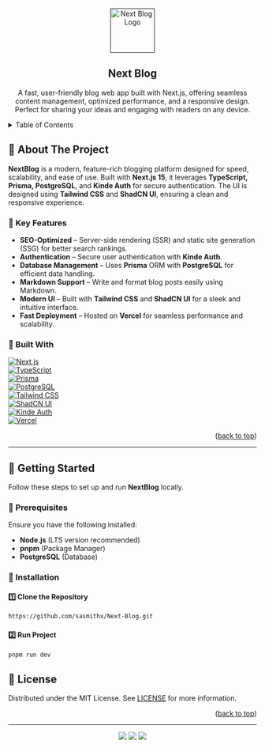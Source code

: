 <a id="readme-top"></a>

<!-- PROJECT LOGO -->
<br />
<div align="center">
  <a href="">
    <img src="" alt="Next Blog Logo" width="90" height="90">
  </a>
  <h2 align="center">Next Blog</h2>

  <p align="center">
    A fast, user-friendly blog web app built with Next.js, offering seamless content management, optimized performance, and a responsive design. Perfect for sharing your ideas and engaging with readers on any device.
    <br />
  </p>
</div>

<!-- TABLE OF CONTENTS -->
<details>
  <summary>Table of Contents</summary>
  <ol>
    <li>
      <a href="#about-the-project">About The Project</a>
      <ul>
        <li><a href="#built-with">Built With</a></li>
      </ul>
    </li>
    <li>
      <a href="#getting-started">Getting Started</a>
      <ul>
        <li><a href="#prerequisites">Prerequisites</a></li>
        <li><a href="#installation">Installation</a></li>
        <li><a href="#environment-variables">Environment Variables</a></li>
      </ul>
    </li>
    <li>
      <a href="#deployment">Deployment</a>
    </li>
    <li>
      <a href="#license">License</a>
    </li>
  </ol>
</details>

<!-- ABOUT THE PROJECT -->

## **📌 About The Project**  

**NextBlog** is a modern, feature-rich blogging platform designed for speed, scalability, and ease of use. Built with **Next.js 15**, it leverages **TypeScript, Prisma, PostgreSQL**, and **Kinde Auth** for secure authentication. The UI is designed using **Tailwind CSS** and **ShadCN UI**, ensuring a clean and responsive experience.

### **🔹 Key Features**
- **SEO-Optimized** – Server-side rendering (SSR) and static site generation (SSG) for better search rankings.
- **Authentication** – Secure user authentication with **Kinde Auth**.
- **Database Management** – Uses **Prisma** ORM with **PostgreSQL** for efficient data handling.
- **Markdown Support** – Write and format blog posts easily using Markdown.
- **Modern UI** – Built with **Tailwind CSS** and **ShadCN UI** for a sleek and intuitive interface.
- **Fast Deployment** – Hosted on **Vercel** for seamless performance and scalability.

### **📌 Built With**

[![Next.js](https://img.shields.io/badge/Next.js-000000?style=for-the-badge&logo=nextdotjs&logoColor=white)](https://nextjs.org/)  
[![TypeScript](https://img.shields.io/badge/TypeScript-3178C6?style=for-the-badge&logo=typescript&logoColor=white)](https://www.typescriptlang.org/)  
[![Prisma](https://img.shields.io/badge/Prisma-2D3748?style=for-the-badge&logo=prisma&logoColor=white)](https://www.prisma.io/)  
[![PostgreSQL](https://img.shields.io/badge/PostgreSQL-316192?style=for-the-badge&logo=postgresql&logoColor=white)](https://www.postgresql.org/)  
[![Tailwind CSS](https://img.shields.io/badge/Tailwind_CSS-38B2AC?style=for-the-badge&logo=tailwind-css&logoColor=white)](https://tailwindcss.com/)  
[![ShadCN UI](https://img.shields.io/badge/ShadCN_UI-000000?style=for-the-badge&logo=shadcn&logoColor=white)](https://ui.shadcn.com/)  
[![Kinde Auth](https://img.shields.io/badge/Kinde_Auth-000000?style=for-the-badge&logo=kinde&logoColor=white)](https://kinde.com/)  
[![Vercel](https://img.shields.io/badge/Vercel-000000?style=for-the-badge&logo=vercel&logoColor=white)](https://vercel.com/)  

<p align="right">(<a href="#readme-top">back to top</a>)</p>

---

## **🚀 Getting Started**  

Follow these steps to set up and run **NextBlog** locally.

### **🔹 Prerequisites**  
Ensure you have the following installed:
- **Node.js** (LTS version recommended)
- **pnpm** (Package Manager)
- **PostgreSQL** (Database)

### **🔹 Installation**  

#### **1️⃣ Clone the Repository**  
```sh
https://github.com/sasmithx/Next-Blog.git
```

#### **2️⃣ Run Project**  
```sh
pnpm run dev
```

## **📌 License**  

Distributed under the MIT License. See [LICENSE](LICENSE) for more information.

<p align="right">(<a href="#readme-top">back to top</a>)</p>

---

<div align="center">
  <img src="https://img.shields.io/badge/Git-black?style=for-the-badge&logo=git&logoColor=F05032" />
  <img src="https://img.shields.io/badge/GitHub-black?style=for-the-badge&logo=github&logoColor=white" />
  <img src="https://img.shields.io/badge/WebStorm-000000?style=for-the-badge&logo=WebStorm&logoColor=white" />

